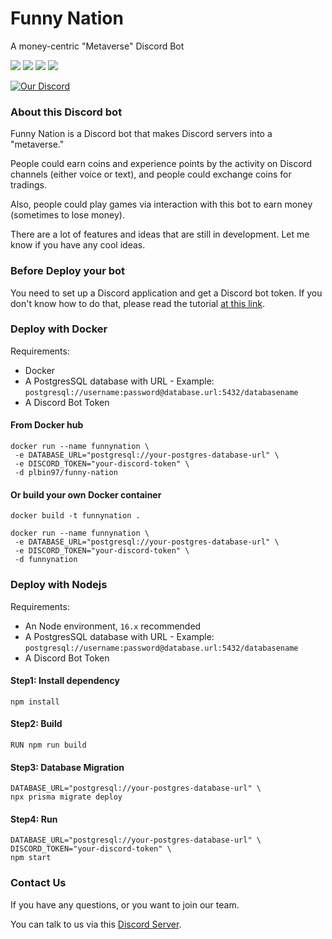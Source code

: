 # Funny Nation

A money-centric "Metaverse" Discord Bot

[![](https://github.com/funny-nation/Funny-Nation/actions/workflows/eslint.yml/badge.svg)](https://github.com/funny-nation/Funny-Nation/actions/workflows/eslint.yml)
[![](https://github.com/funny-nation/Funny-Nation/actions/workflows/test.yml/badge.svg)](https://github.com/funny-nation/Funny-Nation/actions/workflows/test.yml)
[![](https://github.com/funny-nation/Funny-Nation/actions/workflows/test-on-start.yml/badge.svg)](https://github.com/funny-nation/Funny-Nation/actions/workflows/test-on-start.yml)
[![](https://github.com/funny-nation/Funny-Nation/actions/workflows/to-docker-hub.yml/badge.svg)](https://github.com/funny-nation/Funny-Nation/actions/workflows/to-docker-hub.yml)

[![Our Discord](https://img.shields.io/badge/Chat-Discord-7289da)](https://discord.gg/uhAv4J4F7Z)

### About this Discord bot

Funny Nation is a Discord bot that makes Discord servers into a "metaverse." 

People could earn coins and experience points by the activity on Discord channels (either voice or text), and people could exchange coins for tradings. 

Also, people could play games via interaction with this bot to earn money (sometimes to lose money).

There are a lot of features and ideas that are still in development. Let me know if you have any cool ideas.

### Before Deploy your bot

You need to set up a Discord application and get a Discord bot token. If you don't know how to do that, please read the tutorial [at this link](docs/discord-bot-setup-tutorial). 



### Deploy with Docker

Requirements: 
* Docker
* A PostgresSQL database with URL - Example: ```postgresql://username:password@database.url:5432/databasename```
* A Discord Bot Token

#### From Docker hub

```shell
docker run --name funnynation \
 -e DATABASE_URL="postgresql://your-postgres-database-url" \
 -e DISCORD_TOKEN="your-discord-token" \
 -d plbin97/funny-nation
```

#### Or build your own Docker container

```shell
docker build -t funnynation .
```

```shell
docker run --name funnynation \
 -e DATABASE_URL="postgresql://your-postgres-database-url" \
 -e DISCORD_TOKEN="your-discord-token" \
 -d funnynation
```

### Deploy with Nodejs

Requirements:
* An Node environment, ```16.x``` recommended
* A PostgresSQL database with URL - Example: ```postgresql://username:password@database.url:5432/databasename```
* A Discord Bot Token

#### Step1: Install dependency
```shell
npm install
```

#### Step2: Build
```shell
RUN npm run build
```

#### Step3: Database Migration

```shell
DATABASE_URL="postgresql://your-postgres-database-url" \
npx prisma migrate deploy
```

#### Step4: Run
```shell
DATABASE_URL="postgresql://your-postgres-database-url" \
DISCORD_TOKEN="your-discord-token" \
npm start
```

### Contact Us

If you have any questions, or you want to join our team. 

You can talk to us via this [Discord Server](https://discord.gg/uhAv4J4F7Z). 
